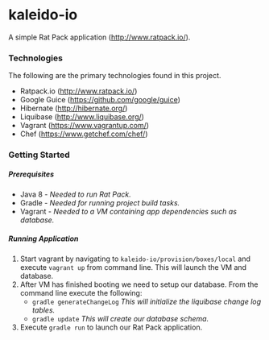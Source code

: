 kaleido-io
==========
A simple Rat Pack application (http://www.ratpack.io/).

### Technologies
The following are the primary technologies found in this project.
* Ratpack.io (http://www.ratpack.io/)
* Google Guice (https://github.com/google/guice)
* Hibernate (http://hibernate.org/)
* Liquibase (http://www.liquibase.org/)
* Vagrant (https://www.vagrantup.com/)
* Chef (https://www.getchef.com/chef/)

### Getting Started
##### Prerequisites
* Java 8 - _Needed to run Rat Pack._
* Gradle - _Needed for running project build tasks._
* Vagrant - _Needed to a VM containing app dependencies such as database._

##### Running Application
1. Start vagrant by navigating to ```kaleido-io/provision/boxes/local``` and execute ```vagrant up``` from command line.  This will launch the VM and database.
2. After VM has finished booting we need to setup our database.  From the command line execute the following:
    * ```gradle generateChangeLog``` _This will initialize the liquibase change log tables._
    * ```gradle update``` _This will create our database schema._
3. Execute ```gradle run``` to launch our Rat Pack application.
